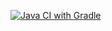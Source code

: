 [![Java CI with Gradle](https://github.com/Mikadiko/Patterns_1/actions/workflows/gradle.yml/badge.svg)](https://github.com/Mikadiko/Patterns_1/actions/workflows/gradle.yml)
